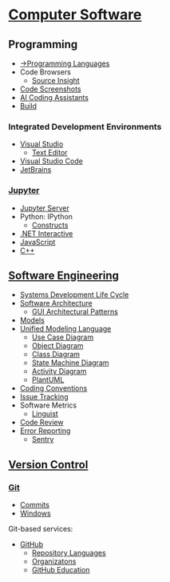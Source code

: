 # [Computer Software](Computer%20Software.md)
## Programming
- [→Programming Languages](https://github.com/Chaoses-Ib/FormalLanguages#programming-languages)
- Code Browsers
  - [Source Insight](Programming/Code%20Browsers/Source%20Insight.md)
- [Code Screenshots](Programming/Code%20Screenshots.md)
- [AI Coding Assistants](Programming/AI%20Coding%20Assistants.md)
- [Build](Programming/Build.md)

### Integrated Development Environments
- [Visual Studio](Programming/IDEs/Visual%20Studio/README.md)
  - [Text Editor](Programming/IDEs/Visual%20Studio/Text%20Editor.md)
- [Visual Studio Code](Programming/IDEs/Visual%20Studio%20Code/README.md)
- [JetBrains](Programming/IDEs/JetBrains/README.md)

### [Jupyter](Programming/Jupyter/README.md)
- [Jupyter Server](Programming/Jupyter/Jupyter%20Server.md)
- Python: IPython
  - [Constructs](Programming/Jupyter/IPython/Constructs.md)
- [.NET Interactive](Programming/Jupyter/.NET%20Interactive/README.md)
- [JavaScript](Programming/Jupyter/JS/README.md)
- [C++](Programming/Jupyter/C++/README.md)

## [Software Engineering](Engineering/README.md)
- [Systems Development Life Cycle](Engineering/SDLC.md)
- [Software Architecture](Engineering/Architecture/README.md)
  - [GUI Architectural Patterns](Engineering/Architecture/GUI/README.md)
- [Models](Engineering/Models.md)
- [Unified Modeling Language](Engineering/UML/README.md)
  - [Use Case Diagram](Engineering/UML/Use%20Case%20Diagram.md)
  - [Object Diagram](Engineering/UML/Object%20Diagram.md)
  - [Class Diagram](Engineering/UML/Class%20Diagram.md)
  - [State Machine Diagram](Engineering/UML/State%20Machine%20Diagram.md)
  - [Activity Diagram](Engineering/UML/Activity%20Diagram.md)
  - [PlantUML](Engineering/UML/PlantUML.md)
- [Coding Conventions](Engineering/Conventions/README.md)
- [Issue Tracking](Engineering/Issue%20Tracking/README.md)
- Software Metrics
  - [Linguist](Engineering/Metrics/Linguist.md)
- [Code Review](Engineering/Code%20Review.md)
- [Error Reporting](Engineering/Error%20Reporting/README.md)
  - [Sentry](Engineering/Error%20Reporting/Sentry.md)

## [Version Control](Version%20Control/README.md)
### [Git](Version%20Control/Git/README.md)
- [Commits](Version%20Control/Git/Commits.md)
- [Windows](Version%20Control/Git/Windows.md)

Git-based services:
- [GitHub](Version%20Control/Git/GitHub/README.md)
  - [Repository Languages](Version%20Control/Git/GitHub/Repository%20Languages.md)
  - [Organizatons](Version%20Control/Git/GitHub/Organizations.md)
  - [GitHub Education](Version%20Control/Git/GitHub/Education.md)